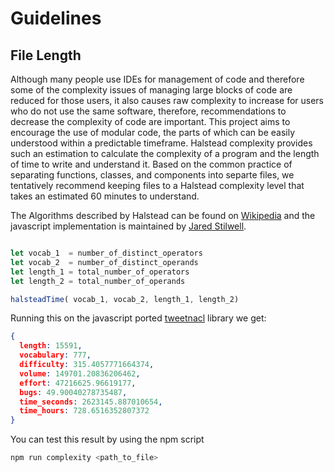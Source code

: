 # Guidelines

## File Length

Although many people use IDEs for management of code and therefore some of the complexity issues of managing large blocks of code are reduced for those users, it also causes raw complexity to increase for users who do not use the same software, therefore, recommendations to decrease the complexity of code are important. This project aims to encourage the use of modular code, the parts of which can be easily understood within a predictable timeframe. Halstead complexity provides such an estimation to calculate the complexity of a program and the length of time to write and understand it. Based on the common practice of separating functions, classes, and components into separte files, we tentatively recommend keeping files to a Halstead complexity level that takes an estimated 60 minutes to understand.

The Algorithms described by Halstead can be found on [Wikipedia](https://en.wikipedia.org/wiki/Halstead_complexity_measures) and the javascript implementation is maintained by [Jared Stilwell](https://github.com/escomplex/escomplex).

``` javascript

let vocab_1  = number_of_distinct_operators
let vocab_2  = number_of_distinct_operands
let length_1 = total_number_of_operators
let length_2 = total_number_of_operands

halsteadTime( vocab_1, vocab_2, length_1, length_2)

```

Running this on the javascript ported [tweetnacl](https://github.com/dchest/tweetnacl-js) library we get:

``` json
{
  length: 15591,
  vocabulary: 777,
  difficulty: 315.4057771664374,
  volume: 149701.20836206462,
  effort: 47216625.96619177,
  bugs: 49.90040278735487,
  time_seconds: 2623145.887010654,
  time_hours: 728.6516352807372
}
```

You can test this result by using the npm script 

```bash
npm run complexity <path_to_file>
```
